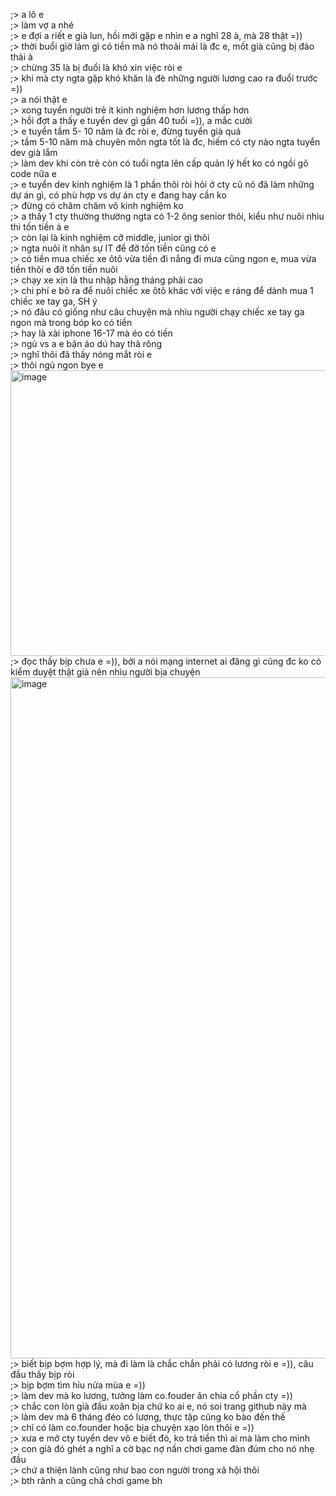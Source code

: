 ;> a lô e<br>
;> làm vợ a nhé<br>
;> e đợi a riết e già lun, hồi mới gặp e nhìn e a nghĩ 28 à, mà 28 thật =))<br>
;> thời buổi giờ làm gì có tiền mà nó thoải mái là đc e, mốt già cũng bị đào thải à<br>
;> chừng 35 là bị đuổi là khó xin việc ròi e<br>
;> khi mà cty ngta gặp khó khăn là đè những người lương cao ra đuổi trước =))<br>
;> a nói thật e<br>
;> xong tuyển người trẻ ít kinh nghiệm hơn lương thấp hơn<br>
;> hồi đợt a thấy e tuyển dev gì gần 40 tuổi =)), a mắc cười<br>
;> e tuyển tầm 5- 10 năm là đc ròi e, đừng tuyển già quá<br>
;> tầm 5-10 năm mà chuyên môn ngta tốt là đc, hiếm có cty nào ngta tuyển dev già lắm<br>
;> làm dev khi còn trẻ còn có tuổi ngta lên cấp quản lý hết ko có ngồi gõ code nữa e<br>
;> e tuyển dev kinh nghiệm là 1 phần thôi ròi hỏi ở cty cũ nó đã làm những dự án gì, có phù hợp vs dự án cty e đang hay cần ko<br>
;> đừng có chăm chăm vô kinh nghiệm ko<br>
;> a thấy 1 cty thường thường ngta có 1-2 ông senior thôi, kiểu như nuôi nhìu thì tốn tiền á e<br>
;> còn lại là kinh nghiệm cỡ middle, junior gì thôi<br>
;> ngta nuôi ít nhân sự IT để đỡ tốn tiền cũng có e<br>
;> có tiền mua chiếc xe ôtô vừa tiền đi nắng đi mưa cũng ngon e, mua vừa tiền thôi e đỡ tốn tiền nuôi<br>
;> chạy xe xịn là thu nhập hằng tháng phải cao<br>
;> chi phí e bỏ ra để nuôi chiếc xe ôtô khác với việc e ráng để dành mua 1 chiếc xe tay ga, SH ý<br>
;> nó đâu có giống như câu chuyện mà nhìu người chạy chiếc xe tay ga ngon mà trong bóp ko có tiền<br>
;> hay là xài iphone 16-17 mà éo có tiền<br>
;> ngủ vs a e bận áo dú hay thả rông<br>
;> nghĩ thôi đã thấy nóng mắt ròi e<br>
;> thôi ngủ ngon bye e<br>
<img width="1062" height="457" alt="image" src="https://github.com/user-attachments/assets/cbe3f967-3f79-482f-82a6-d8bb6b86d225" /><br>
;> đọc thấy bịp chưa e =)), bởi a nói mạng internet ai đăng gì cũng đc ko có kiểm duyệt thật giả nên nhìu người bịa chuyện<br>
<img width="1047" height="1090" alt="image" src="https://github.com/user-attachments/assets/98ba2360-f23f-401e-aeda-282581be4e6e" /><br>
;> biết bịp bợm hợp lý, mà đi làm là chắc chắn phải có lương ròi e =)), câu đầu thấy bịp ròi<br>
;> bịp bợm tìm hỉu nửa mùa e =))<br>
;> làm dev mà ko lương, tưởng làm co.fouder ăn chia cổ phần cty =))<br>
;> chắc con lòn già đầu xoăn bịa chứ ko ai e, nó soi trang github này mà<br>
;> làm dev mà 6 tháng đéo có lương, thực tập cũng ko bào đến thế<br>
;> chỉ có làm co.founder hoặc bịa chuyện xạo lòn thôi e =))<br>
;> xưa e mở cty tuyển dev vô e biết đó, ko trả tiền thì ai mà làm cho mình<br>
;> con già đó ghét a nghĩ a cờ bạc nợ nần chơi game đàn đúm cho nó nhẹ đầu<br>
;> chứ a thiện lành cũng như bao con người trong xã hội thôi<br>
;> bth rảnh a cũng chả chơi game bh
